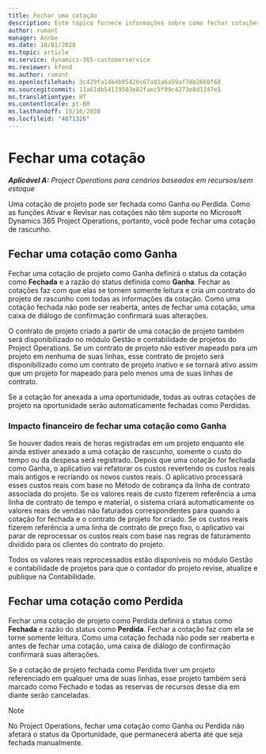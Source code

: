 ```yaml
---
title: Fechar uma cotação
description: Este tópico fornece informações sobre como fechar cotações no Project Operations.
author: rumant
manager: Annbe
ms.date: 10/01/2020
ms.topic: article
ms.service: dynamics-365-customerservice
ms.reviewer: kfend
ms.author: rumant
ms.openlocfilehash: 3c429fa14b4b95420c67a91a6a59af7db2660f68
ms.sourcegitcommit: 11a61db54119503e82faec5f99c4273e8d1247e5
ms.translationtype: HT
ms.contentlocale: pt-BR
ms.lasthandoff: 10/16/2020
ms.locfileid: "4071326"
---
```

# <a name="close-a-quote"></a>Fechar uma cotação

_**Aplicável A:** Project Operations para cenários baseados em recursos/sem estoque_

Uma cotação de projeto pode ser fechada como Ganha ou Perdida. Como as funções Ativar e Revisar nas cotações não têm suporte no Microsoft Dynamics 365 Project Operations, portanto, você pode fechar uma cotação de rascunho.

## <a name="close-a-quote-as-won"></a>Fechar uma cotação como Ganha

Fechar uma cotação de projeto como Ganha definirá o status da cotação como **Fechada** e a razão do status definida como **Ganha**. Fechar as cotações faz com que elas se tornem somente leitura e cria um contrato do projeto de rascunho com todas as informações da cotação. Como uma cotação fechada não pode ser reaberta, antes de fechar uma cotação, uma caixa de diálogo de confirmação confirmará suas alterações.

O contrato de projeto criado a partir de uma cotação de projeto também será disponibilizado no módulo Gestão e contabilidade de projetos do Project Operations. Se um contrato de projeto não estiver mapeado para um projeto em nenhuma de suas linhas, esse contrato de projeto será disponibilizado como um contrato de projeto inativo e se tornará ativo assim que um projeto for mapeado para pelo menos uma de suas linhas de contrato.

Se a cotação for anexada a uma oportunidade, todas as outras cotações de projeto na oportunidade serão automaticamente fechadas como Perdidas.

### <a name="financial-impact-of-closing-a-quote-as-won"></a>Impacto financeiro de fechar uma cotação como Ganha

Se houver dados reais de horas registradas em um projeto enquanto ele ainda estiver anexado a uma cotação de rascunho, somente o custo do tempo ou da despesa será registrado. Depois que uma cotação for fechada como Ganha, o aplicativo vai refatorar os custos revertendo os custos reais mais antigos e recriando os novos custos reais. O aplicativo processará esses custos reais com base no Método de cobrança da linha de contrato associada do projeto. Se os valores reais de custo fizerem referência a uma linha de contrato de tempo e material, o sistema criará automaticamente os valores reais de vendas não faturados correspondentes para quando a cotação for fechada e o contrato de projeto for criado. Se os custos reais fizerem referência a uma linha de contrato de preço fixo, o aplicativo vai parar de reprocessar os custos reais com base nas regras de faturamento dividido para os clientes do contrato do projeto.

Todos os valores reais reprocessados estão disponíveis no módulo Gestão e contabilidade de projetos para que o contador do projeto revise, atualize e publique na Contabilidade. 

## <a name="close-a-quote-as-lost"></a>Fechar uma cotação como Perdida

Fechar uma cotação de projeto como Perdida definirá o status como **Fechada** e razão do status como **Perdida**. Fechar a cotação faz com ela se torne somente leitura. Como uma cotação fechada não pode ser reaberta e antes de fechar uma cotação, uma caixa de diálogo de confirmação confirmará suas alterações.

Se a cotação de projeto fechada como Perdida tiver um projeto referenciado em qualquer uma de suas linhas, esse projeto também será marcado como Fechado e todas as reservas de recursos desse dia em diante serão canceladas.

> [!NOTE]
> No Project Operations, fechar uma cotação como Ganha ou Perdida não afetará o status da Oportunidade, que permanecerá aberta até que seja fechada manualmente.
